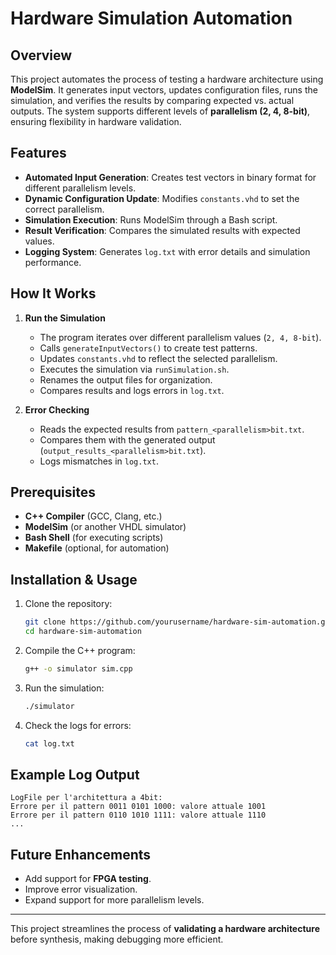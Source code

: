 # Hardware Simulation Automation

## Overview
This project automates the process of testing a hardware architecture using **ModelSim**. It generates input vectors, updates configuration files, runs the simulation, and verifies the results by comparing expected vs. actual outputs. The system supports different levels of **parallelism (2, 4, 8-bit)**, ensuring flexibility in hardware validation.

## Features
- **Automated Input Generation**: Creates test vectors in binary format for different parallelism levels.
- **Dynamic Configuration Update**: Modifies `constants.vhd` to set the correct parallelism.
- **Simulation Execution**: Runs ModelSim through a Bash script.
- **Result Verification**: Compares the simulated results with expected values.
- **Logging System**: Generates `log.txt` with error details and simulation performance.

## How It Works
1. **Run the Simulation**
   - The program iterates over different parallelism values (`2, 4, 8-bit`).
   - Calls `generateInputVectors()` to create test patterns.
   - Updates `constants.vhd` to reflect the selected parallelism.
   - Executes the simulation via `runSimulation.sh`.
   - Renames the output files for organization.
   - Compares results and logs errors in `log.txt`.

2. **Error Checking**
   - Reads the expected results from `pattern_<parallelism>bit.txt`.
   - Compares them with the generated output (`output_results_<parallelism>bit.txt`).
   - Logs mismatches in `log.txt`.

## Prerequisites
- **C++ Compiler** (GCC, Clang, etc.)
- **ModelSim** (or another VHDL simulator)
- **Bash Shell** (for executing scripts)
- **Makefile** (optional, for automation)

## Installation & Usage
1. Clone the repository:
   ```sh
   git clone https://github.com/yourusername/hardware-sim-automation.git
   cd hardware-sim-automation
   ```
2. Compile the C++ program:
   ```sh
   g++ -o simulator sim.cpp
   ```
3. Run the simulation:
   ```sh
   ./simulator
   ```
4. Check the logs for errors:
   ```sh
   cat log.txt
   ```

## Example Log Output
```
LogFile per l'architettura a 4bit:
Errore per il pattern 0011 0101 1000: valore attuale 1001
Errore per il pattern 0110 1010 1111: valore attuale 1110
...
```

## Future Enhancements
- Add support for **FPGA testing**.
- Improve error visualization.
- Expand support for more parallelism levels.

---
This project streamlines the process of **validating a hardware architecture** before synthesis, making debugging more efficient.

